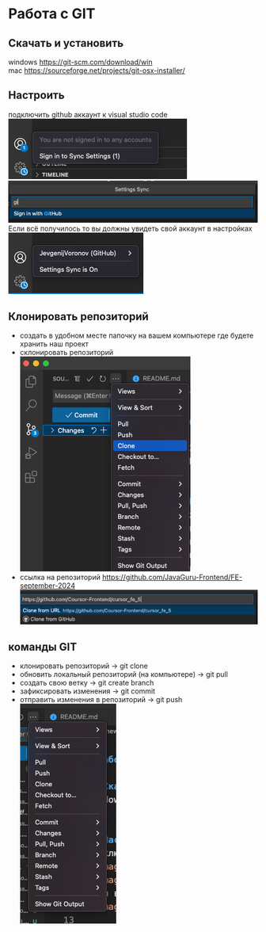 # Работа с GIT

## Скачать и установить
windows     https://git-scm.com/download/win  
mac         https://sourceforge.net/projects/git-osx-installer/  

## Настроить
подключить github аккаунт к visual studio code  
![image info](./step1.png)    
![image info](./step2.png)    
Если всё получилось то вы должны увидеть свой аккаунт в настройках  
![image info](./step3.png)  

## Клонировать репозиторий  
- создать в удобном месте папочку на вашем компьютере где будете хранить наш проект  
- склонировать репозиторий  
![clone repo](./step4.png)   
- ссылка на репозиторий https://github.com/JavaGuru-Frontend/FE-september-2024  
![clone repo](./step5.png)  

## команды GIT
- клонировать репозиторий                           -> git clone 			
- обновить локальный репозиторий (на компьютере)    -> git pull  
- создать свою ветку                                -> git create branch 		
- зафиксировать изменения                           -> git commit			
- отправить изменения в репозиторий                 -> git push 
![image info](./step6.png)   
